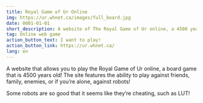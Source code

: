 ```yaml
---
title: Royal Game of Ur Online
img: https://ur.whnet.ca/images/full_board.jpg
date: 0001-01-01
short_description: A website of The Royal Game of Ur online, a 4500 year old board game!
tag: Online web game
action_button_text: I want to play!
action_button_link: https://ur.whnet.ca/
lang: en
---
```


A website that allows you to play the Royal Game of Ur online, a board game that is 4500 years old! The site features the ability to play against friends, family, enemies, or if you’re alone, against robots!

Some robots are so good that it seems like they’re cheating, such as LUT!
